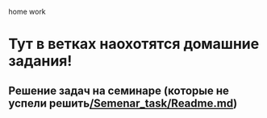 home work
# Тут в ветках наохотятся домашние задания!

## Решение задач на семинаре (которые не успели решить[/Semenar_task/Readme.md]())